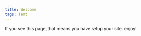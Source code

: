 ```yaml
---
title: Welcome
tags: TeXt
---
```


If you see this page, that means you have setup your site. enjoy!

